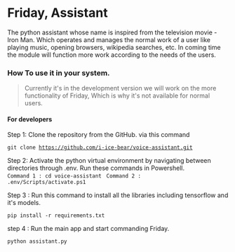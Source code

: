 <h1>Friday, Assistant</h1>
<p>The python assistant whose name is inspired from the television movie - Iron Man. Which operates and manages the normal work of a user
like playing music, opening browsers, wikipedia searches, etc. In coming time the module will function more work according to the needs of the users.</p>

<h3>How To use it in your system. </h3>
<blockquote>Currently it's in the development version we will work on the more functionality of Friday, Which is why it's not available for normal users. </blockquote>

<h4>For developers</h4>
<p> Step 1: Clone the repository from the GitHub. via this command </p>

<code>git clone https://github.com/i-ice-bear/voice-assistant.git </code>

Step 2: Activate the python virtual environment by navigating between directories through .env. Run these commands in Powershell. <br />
<code>Command 1 : cd voice-assistant </code>
<code>Command 2 : .env/Scripts/activate.ps1 </code>

Step 3 : Run this command to install all the libraries including tensorflow and it's models.

<code style="width:100%">pip install -r requirements.txt</code>

step 4 : Run the main app and start commanding Friday. <br />
<code> python assistant.py </code>